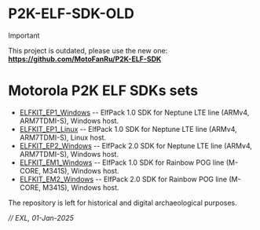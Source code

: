 P2K-ELF-SDK-OLD
===============

> [!IMPORTANT]
> This project is outdated, please use the new one:
> **https://github.com/MotoFanRu/P2K-ELF-SDK**

# Motorola P2K ELF SDKs sets

* [ELFKIT_EP1_Windows](ELFKIT_EP1_Windows) -- ElfPack 1.0 SDK for Neptune LTE line (ARMv4, ARM7TDMI-S), Windows host.
* [ELFKIT_EP1_Linux](ELFKIT_EP1_Linux) -- ElfPack 1.0 SDK for Neptune LTE line (ARMv4, ARM7TDMI-S), Linux host.
* [ELFKIT_EP2_Windows](ELFKIT_EP2_Windows) -- ElfPack 2.0 SDK for Neptune LTE line (ARMv4, ARM7TDMI-S), Windows host.
* [ELFKIT_EM1_Windows](ELFKIT_EM1_Windows) -- ElfPack 1.0 SDK for Rainbow POG line (M-CORE, M341S), Windows host.
* [ELFKIT_EM2_Windows](ELFKIT_EM2_Windows) -- ElfPack 2.0 SDK for Rainbow POG line (M-CORE, M341S), Windows host.

The repository is left for historical and digital archaeological purposes.

*// EXL, 01-Jan-2025*
